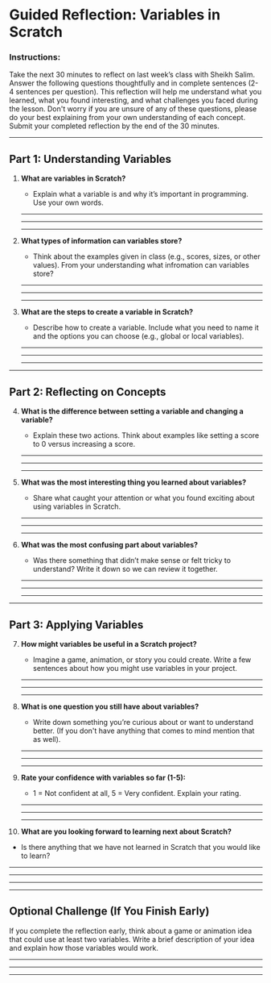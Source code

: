 # Guided Reflection: Variables in Scratch

### Instructions:
Take the next 30 minutes to reflect on last week’s class with Sheikh Salim. Answer the following questions thoughtfully and in complete sentences (2-4 sentences per question). This reflection will help me understand what you learned, what you found interesting, and what challenges you faced during the lesson. Don't worry if you are unsure of any of these questions, please do your best explaining from your own understanding of each concept. Submit your completed reflection by the end of the 30 minutes. 

---

## Part 1: Understanding Variables

1. **What are variables in Scratch?**  
   - Explain what a variable is and why it’s important in programming. Use your own words.  
   ___  
   ___  
   ___  

2. **What types of information can variables store?**  
   - Think about the examples given in class (e.g., scores, sizes, or other values). From your understanding what infromation can variables store?  
   ___  
   ___  
   ___  

3. **What are the steps to create a variable in Scratch?**  
   - Describe how to create a variable. Include what you need to name it and the options you can choose (e.g., global or local variables).  
   ___  
   ___  
   ___  

---

## Part 2: Reflecting on Concepts

4. **What is the difference between setting a variable and changing a variable?**  
   - Explain these two actions. Think about examples like setting a score to 0 versus increasing a score.  
   ___  
   ___  
   ___  

5. **What was the most interesting thing you learned about variables?**  
   - Share what caught your attention or what you found exciting about using variables in Scratch.  
   ___  
   ___  
   ___  

6. **What was the most confusing part about variables?**  
   - Was there something that didn’t make sense or felt tricky to understand? Write it down so we can review it together.  
   ___  
   ___  
   ___  

---

## Part 3: Applying Variables

7. **How might variables be useful in a Scratch project?**  
   - Imagine a game, animation, or story you could create. Write a few sentences about how you might use variables in your project.  
   ___  
   ___  
   ___  

8. **What is one question you still have about variables?**  
   - Write down something you’re curious about or want to understand better. (If you don't have anything that comes to mind mention that as well).  
   ___  
   ___  
   ___  

9. **Rate your confidence with variables so far (1-5):**  
   - 1 = Not confident at all, 5 = Very confident. Explain your rating.  
   ___  
   ___  
   ___  

10. **What are you looking forward to learning next about Scratch?**  
   - Is there anything that we have not learned in Scratch that you would like to learn?  
   ___  
   ___  
   ___  

---

## Optional Challenge (If You Finish Early)
If you complete the reflection early, think about a game or animation idea that could use at least two variables. Write a brief description of your idea and explain how those variables would work.  
___  
___  
___  
